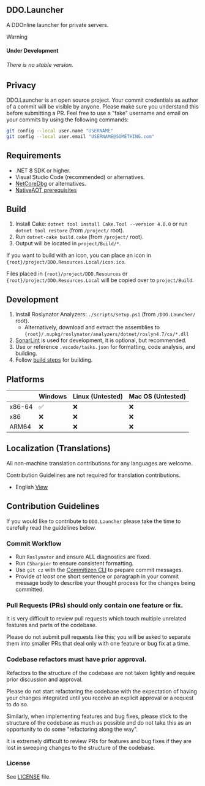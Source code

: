 ## DDO.Launcher
A DDOnline launcher for private servers.

> [!Warning]
> #### Under Development
> ###### There is no stable version.

## Privacy
DDO.Launcher is an open source project. Your commit credentials as author of a commit will be visible by anyone. Please make sure you understand this before submitting a PR.
Feel free to use a "fake" username and email on your commits by using the following commands:
```bash
git config --local user.name "USERNAME"
git config --local user.email "USERNAME@SOMETHING.com"
```

## Requirements
- .NET 8 SDK or higher.
- Visual Studio Code (recommended) or alternatives.
- [NetCoreDbg](https://github.com/Samsung/netcoredbg) or alternatives.
- [NativeAOT prerequisites](https://aka.ms/nativeaot-prerequisites)

## Build
1. Install Cake: `dotnet tool install Cake.Tool --version 4.0.0` or run `dotnet tool restore` (from `/project/` root).
2. Run `dotnet-cake build.cake` (from `/project/` root).
3. Output will be located in `project/Build/*`.

If you want to build with an icon, you can place an icon in `{root}/project/DDO.Resources.Local/icon.ico`.

Files placed in `{root}/project/DDO.Resources` or `{root}/project/DDO.Resources.Local` will be copied over to `project/Build`.

## Development
1. Install Roslynator Analyzers: `./scripts/setup.ps1` (from `/DDO.Launcher/` root).
    - Alternatively, download and extract the assemblies to `{root}/.nupkg/roslynator/analyzers/dotnet/roslyn4.7/cs/*.dll`
2. [SonarLint](https://www.sonarsource.com/products/sonarlint/) is used for development, it is optional, but recommended.
3. Use or reference `.vscode/tasks.json` for formatting, code analysis, and building.
4. Follow [build steps](#build) for building.

## Platforms

|        | Windows|Linux (Untested)|Mac OS (Untested)|
|--------|--------|----------------|-----------------|
| x86-64 | ✅ | ❌ | ❌ |
| x86    | ❌ | ❌ | ❌ |
| ARM64  | ❌ | ❌ | ❌ |

## Localization (Translations)
All non-machine translation contributions for any languages are welcome.

Contribution Guidelines are not required for translation contributions.

- English [View](./project/DDO.Resources/.ddo_launcher/localization/localization.en.jsonc)

## Contribution Guidelines
If you would like to contribute to `DDO.Launcher` please take the time to carefully read the guidelines below.

### Commit Workflow
- Run `Roslynator` and ensure ALL diagnostics are fixed.
- Run `CSharpier` to ensure consistent formatting.
- Use `git cz` with the [Commitizen CLI](https://github.com/commitizen/cz-cli#conventional-commit-messages-as-a-global-utility) to prepare commit messages.
- Provide *at least* one short sentence or paragraph in your commit message body to describe your thought process for the changes being committed.

### Pull Requests (PRs) should only contain one feature or fix.
It is very difficult to review pull requests which touch multiple unrelated features and parts of the codebase.

Please do not submit pull requests like this; you will be asked to separate them into smaller PRs that deal only with one feature or bug fix at a time.

### Codebase refactors must have prior approval.
Refactors to the structure of the codebase are not taken lightly and require prior discussion and approval.

Please do not start refactoring the codebase with the expectation of having your changes integrated until you receive an explicit approval or a request to do so.

Similarly, when implementing features and bug fixes, please stick to the structure of the codebase as much as possible and do not take this as an opportunity to do some "refactoring along the way".

It is extremely difficult to review PRs for features and bug fixes if they are lost in sweeping changes to the structure of the codebase.

### License
See [LICENSE](./LICENSE) file.